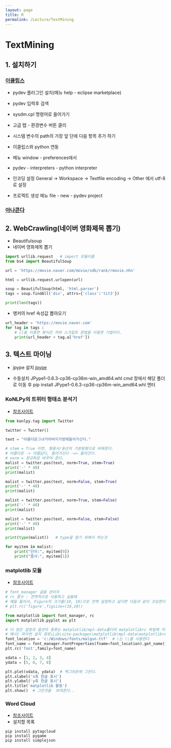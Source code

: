 ```yaml
---
layout: page
title: R
permalink: /Lecture/TextMining
---
```

# TextMining

## 1. 설치하기

### [이클립스](https://www.eclipse.org)
- pydev 플러그인 설치(메뉴 help - eclipse marketplace)
- pydev 입력후 검색
- sysdm.cpl 명령어로 들어가기
- 고급 탭 - 환경변수 버튼 클리
- 시스템 변수의 path의 가장 앞 단에 다음 항목 추가 하기
- 이클립스와 python 연동
- 메뉴 window - preferences에서 
- pydev - interpreters - python interpreter

- 인코딩 설정
  General -> Workspace -> Textfile encoding -> Other 에서 utf-8로 설정
  
- 프로젝트 생성
   메뉴  file - new - pydev project  

### [아나콘다](https://www.anaconda.com/)

## 2. WebCrawling(네이버 영화제목 뽑기)

- Beautifulsoup
- 네이버 영화제목 뽑기
```python
import urllib.request   # import 모듈이름
from bs4 import BeautifulSoup

url = 'https://movie.naver.com/movie/sdb/rank/rmovie.nhn'

html = urllib.request.urlopen(url)

soup = BeautifulSoup(html, 'html.parser')
tags = soup.findAll('div', attrs={'class':'tit3'})

print(len(tags))
```

- 앵커의 href 속성값 뽑아오기
```python
url_header = 'https://movie.naver.com'    
for tag in tags : 
    # []을 이용한 형식은 자바 스크립트 문법을 이용한 기법이다.
    print(url_header + tag.a['href'])
```    
    
## 3. 텍스트 마이닝

- jpype 설치
[jpype](https://www.lfd.uci.edu/~gohlke/pythonlibs/#jpype)

- 수동설치 JPype1-0.6.3-cp36-cp36m-win_amd64.whl
cmd 창에서 해당 폴더로 이동 후
pip install JPype1-0.6.3-cp36-cp36m-win_amd64.whl 엔터

### KoNLPy의 트위터 형태소 분석기

- [참조사이트](http://konlpy.org/ko/latest/api/konlpy.tag/)
```python
from konlpy.tag import Twitter

twitter = Twitter()

text = "아름다운그녀가아버지가방에들어가신다."

# stem = True 이면, 형용사/동산의 기본원형으로 바꿔준다.
# 아름다운 -> 아름답다, 들어가신다 -=> 들어간다.
# norm = 정규화로 바꾸어 준다.
malist = twitter.pos(text, norm=True, stem=True)
print('-' * 40)
print(malist)

malist = twitter.pos(text, norm=False, stem=True)
print('-' * 40)
print(malist)

malist = twitter.pos(text, norm=True, stem=False)
print('-' * 40)
print(malist)

malist = twitter.pos(text, norm=False, stem=False)
print('-' * 40)
print(malist)

print(type(malist))   # type을 알기 위해서 하는것

for myitem in malist:
    print("단어:", myitem[0])
    print("픔사:", myitem[1])
```

### matplotlib 모듈

- [참조사이트](https://matplotlib.org/gallery/index.html)
```python
# font_manager 글꼴 관리자
# rc 함수 : 전역적으로 사용하고 싶을때
# 예을 들어서, Figure의 크기를(10, 10)으로 전역 설정하고 싶다면 다음과 같이 코딩한다.
# plt.rc('figure',figsize=(10,10))

from matplotlib import font_manager, rc
import matplotlib.pyplot as plt

# 더 많은 설정과 옵션의 종류는 matplotlib/mpl-data폴더의 matplotlibrc 파일에 저장되어 있다.
# 예시) 파이썬 설치 경로\Lib\site-packages\matplotlib\mpl-data\matplotlibrc 
font_location = 'c:/Windows/fonts/malgun.ttf'  # \는 \\를 사용한다
font_name = font_manager.FontProperties(fname=font_location).get_name()
plt.rc('font',family=font_name)

xdata = [1, 2, 3, 4]
ydata = [5, 6, 7, 8]

plt.plot(xdata, ydata)  # 백그라운에 그린다.
plt.xlabel('x축 한글 표시')
plt.ylabel('y축 한글 표시')
plt.title('matplotlib 활용')
plt.show()  # 그린것을  보여준다..
```

### Word Cloud 

- [참조사이트](https://matplotlib.org/gallery/index.html)
- 설치할 목록
```python3
pip install pytagcloud
pip install pygame
pip install simplejson
```

